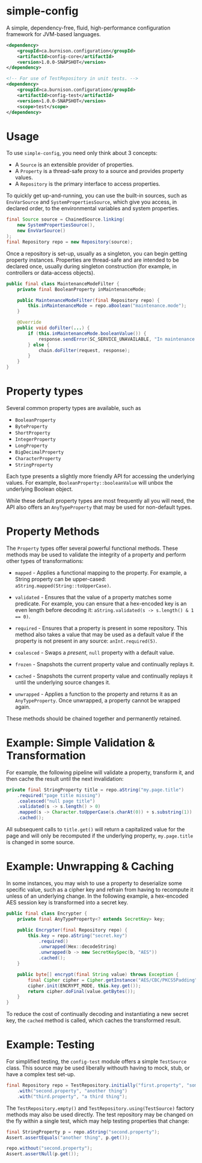 # simple-config

A simple, dependency-free, fluid, high-performance configuration framework for
JVM-based languages.

```xml
<dependency>
    <groupId>ca.burnison.configuration</groupId>
    <artifactId>config-core</artifactId>
    <version>1.0.0-SNAPSHOT</version>
</dependency>

<!-- For use of TestRepository in unit tests. -->
<dependency>
    <groupId>ca.burnison.configuration</groupId>
    <artifactId>config-test</artifactId>
    <version>1.0.0-SNAPSHOT</version>
    <scope>test</scope>
</dependency>
```

# Usage

To use `simple-config`, you need only think about 3 concepts:

*   A `Source` is an extensible provider of properties.
*   A `Property` is a thread-safe proxy to a source and provides property
    values.
*   A `Repository` is the primary interface to access properties.

To quickly get up-and-running, you can use the built-in sources, such as
`EnvVarSource` and `SystemPropertiesSource`, which give you access, in declared
order, to the environmental variables and system properties.

```java
final Source source = ChainedSource.linking(
    new SystemPropertiesSource(),
    new EnvVarSource()
);
final Repository repo = new Repository(source);
```

Once a repository is set-up, usually as a singleton, you can begin getting
property instances. Properties are thread-safe and are intended to be declared
once, usually during singleton construction (for example, in controllers or
data-access objects).

```java
public final class MaintenanceModeFilter {
    private final BooleanProperty inMaintenanceMode;

    public MaintenanceModeFilter(final Repository repo) {
        this.inMaintenanceMode = repo.aBoolean("maintenance.mode");
    }

    @Override
    public void doFilter(...) {
        if (this.inMaintenanceMode.booleanValue()) {
            response.sendError(SC_SERVICE_UNAVAILABLE, "In maintenance mode.");
        } else {
            chain.doFilter(request, response);
        }
    }
}
```


# Property types

Several common property types are available, such as

* `BooleanProperty`
* `ByteProperty`
* `ShortProperty`
* `IntegerProperty`
* `LongProperty`
* `BigDecimalProperty`
* `CharacterProperty`
* `StringProperty`

Each type presents a slightly more friendly API for accessing the underlying
values. For example, `BooleanProperty::booleanValue` will unbox the underlying
Boolean object.

While these default property types are most frequently all you will need, the
API also offers an `AnyTypeProperty` that may be used for non-default types.



# Property Methods

The `Property` types offer several powerful functional methods. These methods
may be used to validate the integrity of a property and perform other types
of transformations:

*   `mapped` - Applies a functional mapping to the property. For example, a
    String property can be upper-cased: `aString.mapped(String::toUpperCase)`.

*   `validated` - Ensures that the value of a property matches some predicate.
    For example, you can ensure that a hex-encoded key is an even length before
    decoding it: `aString.validated(s -> s.length() & 1 == 0)`.

*   `required` - Ensures that a property is present in some repository. This
    method also takes a value that may be used as a default value if the
    property is not present in any source: `anInt.required(5)`.

*   `coalesced` - Swaps a *present*, `null` property with a default value.

*   `frozen` - Snapshots the current property value and continually replays it.

*   `cached` - Snapshots the current property value and continually replays it
    until the underlying source changes it.

*   `unwrapped` - Applies a function to the property and returns it as an
    `AnyTypeProperty`. Once unwrapped, a property cannot be wrapped again.

These methods should be chained together and permanently retained.


# Example: Simple Validation & Transformation

For example, the following pipeline will validate a property, transform it, and
then cache the result until the next invalidation:

```java
private final StringProperty title = repo.aString("my.page.title")
    .required("page title missing")
    .coalesced("null page title")
    .validated(s -> s.length() > 0)
    .mapped(s -> Character.toUpperCase(s.charAt(0)) + s.substring(1))
    .cached();
```

All subsequent calls to `title.get()` will return a capitalized value for the
page and will only be recomputed if the underlying property, `my.page.title`
is changed in some source.


# Example: Unwrapping & Caching

In some instances, you may wish to use a property to deserialize some specific
value, such as a cipher key and refrain from having to recompute it unless of an
underlying change. In the following example, a hex-encoded AES session key is
transformed into a secret key.

```java
public final class Encrypter {
    private final AnyTypeProperty<? extends SecretKey> key;

    public Encrypter(final Repository repo) {
        this.key = repo.aString("secret.key")
            .required()
            .unwrapped(Hex::decodeString)
            .unwrapped(b -> new SecretKeySpec(b, "AES"))
            .cached();
    }

    public byte[] encrypt(final String value) throws Exception {
        final Cipher cipher = Cipher.getInstance("AES/CBC/PKCS5Padding");
        cipher.init(ENCRYPT_MODE, this.key.get());
        return cipher.doFinal(value.getBytes());
    }
}
```

To reduce the cost of continually decoding and instantiating a new secret key,
the `cached` method is called, which caches the transformed result.



# Example: Testing

For simplified testing, the `config-test` module offers a simple `TestSource`
class. This source may be used liberally withouth having to mock, stub, or have
a complex test set-up.

```java
final Repository repo = TestRepository.initially("first.property", "something")
    .with("second.property", "another thing")
    .with("third.property", "a third thing");
```

The `TestRepository.empty()` and `TestRepository.using(TestSource)` factory
methods may also be used directly. The test repository may be changed on the fly
within a single test, which may help testing properties that change:

```java
final StringProperty p = repo.aString("second.property");
Assert.assertEquals("another thing", p.get());

repo.without("second.property");
Assert.assertNull(p.get());
```

